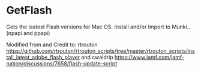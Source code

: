 # GetFlash
Gets the lastest Flash versions for Mac OS. Install and/or Import to Munki..
(npapi and ppapi)

Modified from and Credit to:
rtrouton
https://github.com/rtrouton/rtrouton_scripts/tree/master/rtrouton_scripts/install_latest_adobe_flash_player
and cwaldrip
https://www.jamf.com/jamf-nation/discussions/7658/flash-update-script



